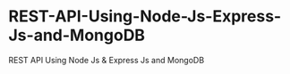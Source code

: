 # REST-API-Using-Node-Js-Express-Js-and-MongoDB
REST API Using Node Js &amp; Express Js and MongoDB
